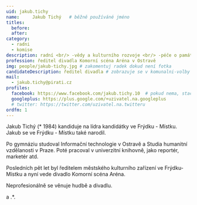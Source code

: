 ```yaml
---
uid: jakub.tichy
name:     Jakub Tichý  	# běžně používáné jméno
titles:
  before:
  after:
category:
  - radni
  - komise
description: radní <br/> -vědy a kulturního rozvoje <br/> -péče o památky <br/> člen kulturní komise # zobrazuje se v lide
profession: ředitel divadla Komorní scéna Aréna v Ostravě
img: people/jakub-tichy.jpg # zakomentuj radek dokud není fotka
candidateDescription: ředitel divadla # zobrazuje se v komunalni-volby
mail:
  - jakub.tichy@pirati.cz
profiles:
  facebook: https://www.facebook.com/jakub.tichy.10  # pokud nema, staci smazat tuto radku
  googleplus: https://plus.google.com/+uzivatel.na.googleplus
  # twitter: https://twitter.com/uzivatel.na.twitteru
ordfm: 1
---
```

 Jakub Tichý (* 1984) kandiduje na lídra kandidátky ve Frýdku - Místku. Jakub se ve Frýdku - Místku také narodil.

Po gymnáziu studoval Informační technologie v Ostravě a Studia humanitní vzdělanosti v Praze. Poté pracoval v univerzitní knihovně, jako reportér, marketér atd.

Posledních pět let byl ředitelem městského kulturního zařízení ve Frýdku-Místku a nyní vede divadlo Komorní scéna Aréna.

Neprofesionálně se věnuje hudbě a divadlu.

a
.*.
